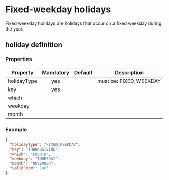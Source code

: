 # Fixed-weekday holidays
Fixed weekday holidays are holidays that occur on a fixed weekday during the year.

## holiday definition

### Properties

| Property    | Mandatory | Default   | Description |
| ---------   | :-------: | --------- | ------- |
| holidayType | yes       |           | must be: FIXED_WEEKDAY|
| key         | yes       |           | |
| which       ||||
| weekday     ||||
| month       ||||

### Example
```json
{
  "holidayType": "FIXED_WEEKDAY",
  "key": "THANKSGIVING",
  "which": "FOURTH",
  "weekday": "THURSDAY",
  "month": "NOVEMBER",
  "validFrom": 1863
}
```
